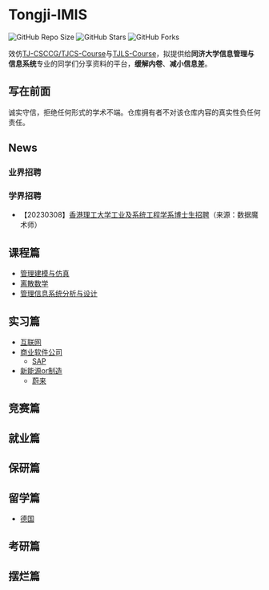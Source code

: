 # Tongji-IMIS

![GitHub Repo Size](https://img.shields.io/github/repo-size/yuzhenfeng2002/Tongji-IMIS)
![GitHub Stars](https://img.shields.io/github/stars/yuzhenfeng2002/Tongji-IMIS?color=yellow)
![GitHub Forks](https://img.shields.io/github/forks/yuzhenfeng2002/Tongji-IMIS?color=green&label=Fork)

效仿[TJ-CSCCG/TJCS-Course](https://github.com/TJ-CSCCG/TJCS-Course)与[TJLS-Course](https://github.com/jwyjohn/TJLS-Course)，拟提供给**同济大学信息管理与信息系统**专业的同学们分享资料的平台，**缓解内卷**、**减小信息差**。

## 写在前面

诚实守信，拒绝任何形式的学术不端。仓库拥有者不对该仓库内容的真实性负任何责任。

## News

### 业界招聘

### 学界招聘

- 【20230308】[香港理工大学工业及系统工程学系博士生招聘](https://mp.weixin.qq.com/s/sts-bSfjnwjVV2gypg6nfg)（来源：数据魔术师）

## 课程篇

- [管理建模与仿真](https://github.com/yuzhenfeng2002/Tongji-IMIS/tree/main/Course#管理建模与仿真)
- [离散数学](https://github.com/yuzhenfeng2002/Tongji-IMIS/tree/main/Course#离散数学)
- [管理信息系统分析与设计](https://github.com/yuzhenfeng2002/Tongji-IMIS/tree/main/Course#管理信息系统分析与设计)

## 实习篇

- [互联网]()
- [商业软件公司](Intern/商业软件公司)
  - [SAP](Intern/商业软件公司/SAP.md)
- [新能源or制造](Intern/新能源or制造)
  - [蔚来](Intern/新能源or制造/蔚来.md)

## 竞赛篇


## 就业篇


## 保研篇


## 留学篇

- [德国](Graduate_Oversea/德国.md)

## 考研篇


## 摆烂篇

